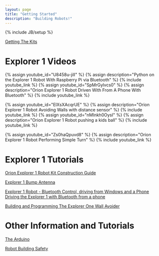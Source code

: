 ```yaml
---
layout: page
title: "Getting Started"
description: "Building Robots!"
---
```

{% include JB/setup %}

[Getting The Kits](http://shop.orionrobots.co.uk)

Explorer 1 Videos
=================
<div style="vertical-align: top">
{% assign youtube_id="U8458u-jilI" %}
{% assign description="Python on the Explorer 1 Robot With Raspberry Pi via Bluetooth" %}
{% include youtube_link %}
{% assign youtube_id="SpMrGylvcs0" %}
{% assign description="Orion Explorer 1 Robot Driven With From A Phone With Bluetooth" %}
{% include youtube_link %}

{% assign youtube_id="ElXsXAcqrUE" %}
{% assign description="Orion Explorer 1 Robot Avoiding Walls with distance sensor" %}
{% include youtube_link %}
{% assign youtube_id="nMInkh0OysI" %}
{% assign description="Orion Explorer 1 Robot pushing a kids ball" %}
{% include youtube_link %}

{% assign youtube_id="Zs0haQpuvd8" %}
{% assign description="Orion Explorer 1 Robot Performing Simple Turn" %}
{% include youtube_link %}
</div>

Explorer 1 Tutorials
====================

[Orion Explorer 1 Robot Kit Construction Guide](/construction_guide.html)

[Explorer 1 Bump Antenna](http://shop.orionrobots.co.uk/blogs/news/10651757-building-a-bump-sensor-for-the-orion-explorer-1-kits "Explorer 1 Bump Antenna")

[Explorer 1 Robot - Bluetooth Control, driving from Windows and a Phone](/explorer_arrow_control.html "Explorer Arrow Control")
[Driving the Explorer 1 with Bluetooth from a phone](http://shop.orionrobots.co.uk/blogs/news/10318913-bluetooth-with-the-explorer-1-robot)

[Building and Programming The Explorer One Wall Avoider](http://shop.orionrobots.co.uk/blogs/news/10309149-the-explorer-wall-avoider-kit-now-on-the-shop#building-it)

Other Information and Tutorials
===============================
[The Arduino](http://arduino.cc)

[Robot Building Safety](/Robot+Building+Safety "Building robots can be dangerous - tips to help your safety")
